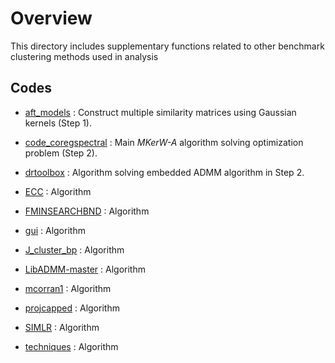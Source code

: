 
# Overview

This directory includes supplementary functions related to other benchmark clustering methods used in analysis

## Codes

- [aft_models](https://github.com/ishspsy/MKerW-A/blob/master/Other_functions/aft_models)
: Construct multiple similarity matrices using Gaussian kernels (Step 1).

- [code_coregspectral](https://github.com/ishspsy/MKerW-A/blob/master/Other_functions/code_coregspectral)
: Main *MKerW-A* algorithm solving optimization problem (Step 2).

- [drtoolbox](https://github.com/ishspsy/MKerW-A/blob/master/Other_functions/drtoolbox)
: Algorithm solving embedded ADMM algorithm in Step 2.

- [ECC](https://github.com/ishspsy/MKerW-A/blob/master/Other_functions/ECC)
: Algorithm 

- [FMINSEARCHBND](https://github.com/ishspsy/MKerW-A/blob/master/Other_functions/FMINSEARCHBND)
: Algorithm 

- [gui](https://github.com/ishspsy/MKerW-A/blob/master/Other_functions/gui)
: Algorithm 

- [J_cluster_bp](https://github.com/ishspsy/MKerW-A/blob/master/Other_functions/J_cluster_bp)
: Algorithm 

- [LibADMM-master](https://github.com/ishspsy/MKerW-A/blob/master/Other_functions/LibADMM-master)
: Algorithm 

- [mcorran1](https://github.com/ishspsy/MKerW-A/blob/master/Other_functions/mcorran1)
: Algorithm 

- [projcapped](https://github.com/ishspsy/MKerW-A/blob/master/Other_functions/projcapped)
: Algorithm 

- [SIMLR](https://github.com/ishspsy/MKerW-A/blob/master/Other_functions/SIMLR)
: Algorithm 

- [techniques](https://github.com/ishspsy/MKerW-A/blob/master/Other_functions/techniques)
: Algorithm 





	


